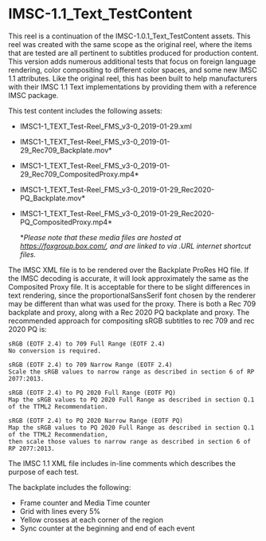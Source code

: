 # IMSC-1.1_Text_TestContent

This reel is a continuation of the IMSC-1.0.1_Text_TestContent assets. This reel was created with the same scope as the original reel, where the items that are tested are all pertinent to subtitles produced for production content. This version adds numerous additional tests that focus on foreign language rendering, color compositing to different color spaces, and some new IMSC 1.1 attributes. Like the original reel, this has been built to help manufacturers with their IMSC 1.1 Text implementations by providing them with a reference IMSC package.

This test content includes the following assets:
- IMSC1-1_TEXT_Test-Reel_FMS_v3-0_2019-01-29.xml
- IMSC1-1_TEXT_Test-Reel_FMS_v3-0_2019-01-29_Rec709_Backplate.mov*
- IMSC1-1_TEXT_Test-Reel_FMS_v3-0_2019-01-29_Rec709_CompositedProxy.mp4*
- IMSC1-1_TEXT_Test-Reel_FMS_v3-0_2019-01-29_Rec2020-PQ_Backplate.mov*
- IMSC1-1_TEXT_Test-Reel_FMS_v3-0_2019-01-29_Rec2020-PQ_CompositedProxy.mp4*

    **Please note that these media files are hosted at https://foxgroup.box.com/, and are linked to via .URL  internet shortcut files.*

The IMSC XML file is to be rendered over the Backplate ProRes HQ file. If the IMSC decoding is accurate, it will look approximately the same as the Composited Proxy file. It is acceptable for there to be slight differences in text rendering, since the proportionalSansSerif font chosen by the renderer may be different than what was used for the proxy. There is both a Rec 709 backplate and proxy, along with a Rec 2020 PQ backplate and proxy. The recommended approach for compositing sRGB subtitles to rec 709 and rec 2020 PQ is:

    sRGB (EOTF 2.4) to 709 Full Range (EOTF 2.4)
    No conversion is required.

    sRGB (EOTF 2.4) to 709 Narrow Range (EOTF 2.4)
    Scale the sRGB values to narrow range as described in section 6 of RP 2077:2013.

    sRGB (EOTF 2.4) to PQ 2020 Full Range (EOTF PQ)
    Map the sRGB values to PQ 2020 Full Range as described in section Q.1 of the TTML2 Recommendation.

    sRGB (EOTF 2.4) to PQ 2020 Narrow Range (EOTF PQ)
    Map the sRGB values to PQ 2020 Full Range as described in section Q.1 of the TTML2 Recommendation,
    then scale those values to narrow range as described in section 6 of RP 2077:2013.

The IMSC 1.1 XML file includes in-line comments which describes the purpose of each test.

The backplate includes the following:
- Frame counter and Media Time counter
- Grid with lines every 5%
- Yellow crosses at each corner of the region
- Sync counter at the beginning and end of each event
